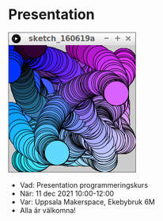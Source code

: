 # Presentation

![](ett_vackert_program.png)

 * Vad: Presentation programmeringskurs
 * När: 11 dec 2021 10:00-12:00
 * Var: Uppsala Makerspace, Ekebybruk 6M
 * Alla är välkomna!

